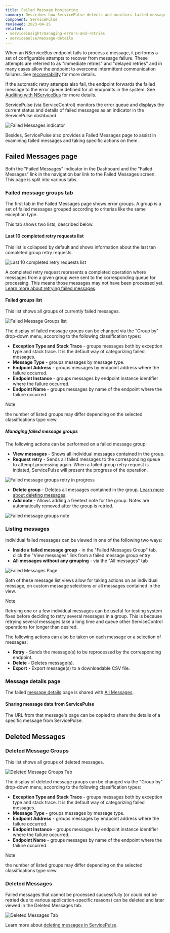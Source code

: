 ```yaml
---
title: Failed Message Monitoring
summary: Describes how ServicePulse detects and monitors failed messages
component: ServicePulse
reviewed: 2023-04-15
related:
- serviceinsight/managing-errors-and-retries
- servicepulse/message-details
---
```


When an NServiceBus endpoint fails to process a message, it performs a set of configurable attempts to recover from message failure. These attempts are referred to as "immediate retries" and "delayed retries" and in many cases allow the endpoint to overcome intermittent communication failures. See [recoverability](/nservicebus/recoverability/) for more details.

If the automatic retry attempts also fail, the endpoint forwards the failed message to the error queue defined for all endpoints in the system. See [Auditing with NServiceBus](/nservicebus/operations/auditing.md) for more details.

ServicePulse (via ServiceControl) monitors the error queue and displays the current status and details of failed messages as an indicator in the ServicePulse dashboard.

![Failed Messages indicator](images/indicators-failed-message.png 'width=500')

Besides, ServicePulse also provides a Failed Messages page to assist in examining failed messages and taking specific actions on them.

## Failed Messages page

Both the "Failed Messages" indicator in the Dashboard and the "Failed Messages" link in the navigation bar link to the Failed Messages screen. This page is split into various tabs.

### Failed message groups tab

The first tab in the Failed Messages page shows error groups. A group is a set of failed messages grouped according to criterias like the same exception type.

This tab shows two lists, described below.

#### Last 10 completed retry requests list

This list is collapsed by default and shows information about the last ten completed group retry requests.

![Last 10 completed retry requests list](images/last-completed-group-retries.png 'width=500')

A completed retry request represents a completed operation where messages from a given group were sent to the corresponding queue for processing. This means those messages may not have been processed yet. [Learn more about retrying failed messages](/servicepulse/intro-failed-message-retries.md).


#### Failed groups list

This list shows all groups of currently failed messages.

![Failed Message Groups list](images/failed-message-groups.png 'width=500')

The display of failed message groups can be changed via the "Group by" drop-down menu, according to the following classification types:

 * **Exception Type and Stack Trace** - groups messages both by exception type and stack trace. It is the default way of categorizing failed messages.
 * **Message Type** - groups messages by message type.
 * **Endpoint Address** - groups messages by endpoint address where the failure occurred.
 * **Endpoint Instance** - groups messages by endpoint instance identifier where the failure occurred.
 * **Endpoint Name** - groups messages by name of the endpoint where the failure occurred.

> [!NOTE]
> the number of listed groups may differ depending on the selected classifications type view.

##### Managing failed message groups

The following actions can be performed on a failed message group:

 * **View messages** - Shows all individual messages contained in the group.
 * **Request retry** - Sends all failed messages to the corresponding queue to attempt processing again. When a failed group retry request is initiated, ServicePulse will present the progress of the operation.

![Failed message groups retry in progress](images/failed-group-retry-in-progress.png 'width=500')

 * **Delete group** - Deletes all messages contained in the group. [Learn more about deleting messages](/servicepulse/intro-archived-messages.md).
 * **Add note** - Allows adding a freetext note for the group. Notes are automatically removed after the group is retried.

 ![Failed message groups note](images/notes.png 'width=500')

### Listing messages

Individual failed messages can be viewed in one of the following two ways:

- **Inside a failed message group** - in the "Failed Messages Group" tab, click the "View messages" link from a failed message group entry
- **All messages without any grouping** - via the "All messages" tab

![Failed Messages Page](images/intro-failed-messages-failed-messages-page.png 'width=500')

Both of these message list views allow for taking actions on an individual message, on custom message selections or all messages contained in the view.

> [!NOTE]
> Retrying one or a few individual messages can be useful for testing system fixes before deciding to retry several messages in a group. This is because retrying several messages take a long time and queue other ServiceControl operations for longer than desired.

The following actions can also be taken on each message or a selection of messages:

* **Retry** - Sends the message(s) to be reprocessed by the corresponding endpoint.
* **Delete** - Deletes message(s).
* **Export** - Export message(s) to a downloadable CSV file.

### Message details page

The failed [message details](message-details.md) page is shared with [All Messages](intro-messages.md).

#### Sharing message data from ServicePulse

The URL from that message's page can be copied to share the details of a specific message from ServicePulse.

## Deleted Messages

### Deleted Message Groups

This list shows all groups of deleted messages.

![Deleted Message Groups Tab](images/archivegroups.png 'width=500')

The display of deleted message groups can be changed via the "Group by" drop-down menu, according to the following classification types:

 * **Exception Type and Stack Trace** - groups messages both by exception type and stack trace. It is the default way of categorizing failed messages.
 * **Message Type** - groups messages by message type.
 * **Endpoint Address** - groups messages by endpoint address where the failure occurred.
 * **Endpoint Instance** - groups messages by endpoint instance identifier where the failure occurred.
 * **Endpoint Name** - groups messages by name of the endpoint where the failure occurred.

> [!NOTE]
> the number of listed groups may differ depending on the selected classifications type view.

### Deleted Messages

Failed messages that cannot be processed successfully (or could not be retried due to various application-specific reasons) can be deleted and later viewed in the Deleted Messages tab.

![Deleted Messages Tab](images/archive.png 'width=500')

Learn more about [deleting messages in ServicePulse](/servicepulse/intro-archived-messages.md).
